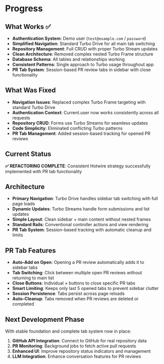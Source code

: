 # Progress

## What Works ✅

- **Authentication System**: Demo user (`test@example.com` / `password`)
- **Simplified Navigation**: Standard Turbo Drive for all main tab switching
- **Repository Management**: Full CRUD with proper Turbo Stream updates
- **Clean Architecture**: Removed complex nested Turbo Frame structure
- **Database Schema**: All tables and relationships working
- **Consistent Patterns**: Single approach to Turbo usage throughout app
- **PR Tab System**: Session-based PR review tabs in sidebar with close functionality

## What Was Fixed

- **Navigation Issues**: Replaced complex Turbo Frame targeting with standard Turbo Drive
- **Authentication Context**: Current.user now works consistently across all requests
- **Repository CRUD**: Forms use Turbo Streams for seamless updates
- **Code Simplicity**: Eliminated conflicting Turbo patterns
- **PR Tab Management**: Added session-based tracking for opened PR reviews

## Current Status

**✅ REFACTORING COMPLETE**: Consistent Hotwire strategy successfully implemented with PR tab functionality

## Architecture

- **Primary Navigation**: Turbo Drive handles sidebar tab switching with full page loads
- **Dynamic Updates**: Turbo Streams handle form submissions and list updates
- **Simple Layout**: Clean sidebar + main content without nested frames
- **Standard Rails**: Conventional controller actions and view rendering
- **PR Tab System**: Session-based tracking with automatic cleanup and limits

## PR Tab Features

- **Auto-Add on Open**: Opening a PR review automatically adds it to sidebar tabs
- **Tab Switching**: Click between multiple open PR reviews without returning to main list
- **Close Buttons**: Individual × buttons to close specific PR tabs
- **Smart Limiting**: Keeps only last 5 opened tabs to prevent sidebar clutter
- **Session Persistence**: Tabs persist across page reloads
- **Auto-Cleanup**: Tabs removed when PR reviews are deleted or completed

## Next Development Phase

With stable foundation and complete tab system now in place:

1. **GitHub API Integration**: Connect to GitHub for real repository data
2. **PR Monitoring**: Background jobs to fetch active pull requests
3. **Enhanced UI**: Improve repository status indicators and management
4. **LLM Integration**: Enhance conversation features for PR reviews
